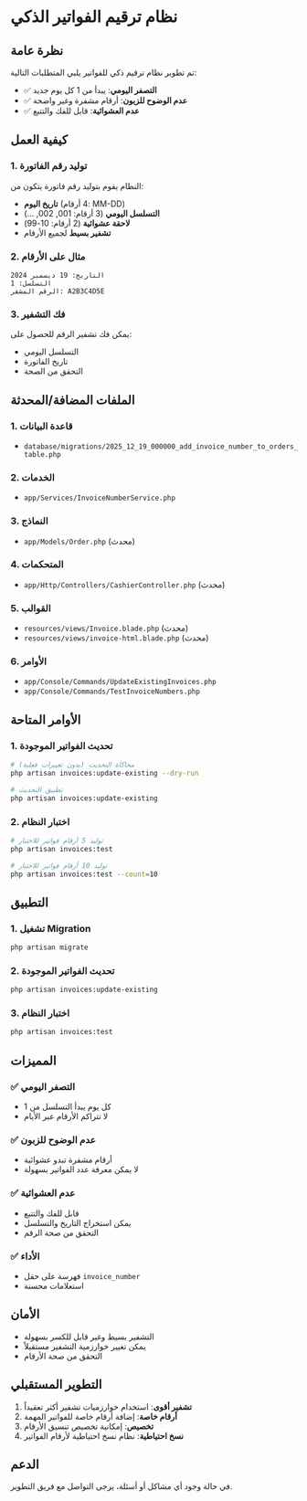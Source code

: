 # نظام ترقيم الفواتير الذكي

## نظرة عامة

تم تطوير نظام ترقيم ذكي للفواتير يلبي المتطلبات التالية:
- ✅ **التصفر اليومي**: يبدأ من 1 كل يوم جديد
- ✅ **عدم الوضوح للزبون**: أرقام مشفرة وغير واضحة
- ✅ **عدم العشوائية**: قابل للفك والتتبع

## كيفية العمل

### 1. توليد رقم الفاتورة

النظام يقوم بتوليد رقم فاتورة يتكون من:
- **تاريخ اليوم** (4 أرقام: MM-DD)
- **التسلسل اليومي** (3 أرقام: 001, 002, ...)
- **لاحقة عشوائية** (2 أرقام: 10-99)
- **تشفير بسيط** لجميع الأرقام

### 2. مثال على الأرقام

```
التاريخ: 19 ديسمبر 2024
التسلسل: 1
الرقم المشفر: A2B3C4D5E
```

### 3. فك التشفير

يمكن فك تشفير الرقم للحصول على:
- التسلسل اليومي
- تاريخ الفاتورة
- التحقق من الصحة

## الملفات المضافة/المحدثة

### 1. قاعدة البيانات
- `database/migrations/2025_12_19_000000_add_invoice_number_to_orders_table.php`

### 2. الخدمات
- `app/Services/InvoiceNumberService.php`

### 3. النماذج
- `app/Models/Order.php` (محدث)

### 4. المتحكمات
- `app/Http/Controllers/CashierController.php` (محدث)

### 5. القوالب
- `resources/views/Invoice.blade.php` (محدث)
- `resources/views/invoice-html.blade.php` (محدث)

### 6. الأوامر
- `app/Console/Commands/UpdateExistingInvoices.php`
- `app/Console/Commands/TestInvoiceNumbers.php`

## الأوامر المتاحة

### 1. تحديث الفواتير الموجودة
```bash
# محاكاة التحديث (بدون تغييرات فعلية)
php artisan invoices:update-existing --dry-run

# تطبيق التحديث
php artisan invoices:update-existing
```

### 2. اختبار النظام
```bash
# توليد 5 أرقام فواتير للاختبار
php artisan invoices:test

# توليد 10 أرقام فواتير للاختبار
php artisan invoices:test --count=10
```

## التطبيق

### 1. تشغيل Migration
```bash
php artisan migrate
```

### 2. تحديث الفواتير الموجودة
```bash
php artisan invoices:update-existing
```

### 3. اختبار النظام
```bash
php artisan invoices:test
```

## المميزات

### ✅ التصفر اليومي
- كل يوم يبدأ التسلسل من 1
- لا تتراكم الأرقام عبر الأيام

### ✅ عدم الوضوح للزبون
- أرقام مشفرة تبدو عشوائية
- لا يمكن معرفة عدد الفواتير بسهولة

### ✅ عدم العشوائية
- قابل للفك والتتبع
- يمكن استخراج التاريخ والتسلسل
- التحقق من صحة الرقم

### ✅ الأداء
- فهرسة على حقل `invoice_number`
- استعلامات محسنة

## الأمان

- التشفير بسيط وغير قابل للكسر بسهولة
- يمكن تغيير خوارزمية التشفير مستقبلاً
- التحقق من صحة الأرقام

## التطوير المستقبلي

1. **تشفير أقوى**: استخدام خوارزميات تشفير أكثر تعقيداً
2. **أرقام خاصة**: إضافة أرقام خاصة للفواتير المهمة
3. **تخصيص**: إمكانية تخصيص تنسيق الأرقام
4. **نسخ احتياطية**: نظام نسخ احتياطية لأرقام الفواتير

## الدعم

في حالة وجود أي مشاكل أو أسئلة، يرجى التواصل مع فريق التطوير. 